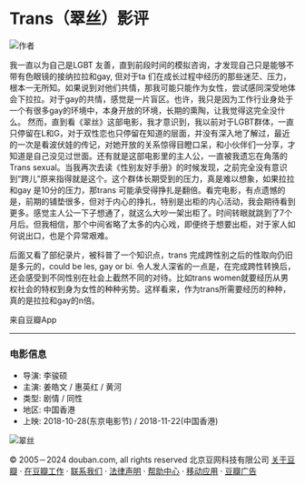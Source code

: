 # Trans（翠丝）影评

![作者](https://img2.doubanio.com/icon/u97497142-11.jpg)

我一直以为自己是LGBT 友善，直到前段时间的模拟咨询，才发现自己只是能够不带有色眼镜的接纳拉拉和gay, 但对于ta 们在成长过程中经历的那些迷茫、压力，根本一无所知。如果说到对他们共情，那我可能只能作为女性，尝试感同深受地体会下拉拉。对于gay的共情，感觉是一片盲区。也许，我只是因为工作行业身处于一个有很多gay的环境中，本身开放的环境，长期的熏陶，让我觉得这完全没什么。 然而，直到看《翠丝》这部电影，我才意识到，我以前对于LGBT群体，一直只停留在L和G，对于双性恋也只停留在知道的层面，并没有深入地了解过，最近的一次是看波伏娃的传记，对她开放的关系惊得目瞪口呆，和小伙伴们一分享，才知道是自己没见过世面。还有就是这部电影里的主人公，一直被我遗忘在角落的Trans sexual。当我再次去读《性别友好手册》的时候发现，之前完全没有意识到“跨儿”原来指得就是这个。这个群体长期受到的压力，真是难以想象，如果拉拉和gay 是10分的压力，那trans 可能承受得挣扎是翻倍。看完电影，有点遗憾的是，前期的铺垫很多，但对于内心的挣扎，特别是出柜的内心活动，我会期待看到更多。感觉主人公一下子想通了，就这么大吵一架出柜了。时间转眼就跳到了7个月后。但我相信，那个中间省略了太多的内心戏，即便终于想要出柜，对于家人如何说出口，也是个异常艰难。

后面又看了部纪录片，被科普了一个知识点，trans 完成跨性别之后的性取向仍旧是多元的，could be les, gay or bi. 令人发人深省的一点是，在完成跨性转换后，还会感受到不同性别在社会上截然不同的对待。比如trans women就要经历从男权社会的特权到身为女性的种种劣势。这样看来，作为trans所需要经历的种种，真的是拉拉和gay的n倍。

来自豆瓣App

---

### 电影信息

- 导演: 李骏硕
- 主演: 姜皓文 / 惠英红 / 黄河
- 类型: 剧情 / 同性
- 地区: 中国香港
- 上映: 2018-10-28(东京电影节) / 2018-11-22(中国香港)

![翠丝](https://img9.doubanio.com/view/photo/s_ratio_poster/public/p2540428736.webp)

© 2005－2024 douban.com, all rights reserved 北京豆网科技有限公司 [关于豆瓣](https://www.douban.com/about) · [在豆瓣工作](https://www.douban.com/jobs) · [联系我们](https://www.douban.com/about?topic=contactus) · [法律声明](https://www.douban.com/about/legal) · [帮助中心](https://help.douban.com/?app=movie) · [移动应用](https://www.douban.com/doubanapp/) · [豆瓣广告](https://www.douban.com/partner/)
<!-- tcd_original_link https://m.douban.com/movie/review/15812012/ -->
